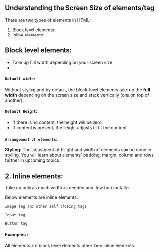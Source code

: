 ## Understanding the Screen Size of elements/tag

There are two types of elements in HTML:

1.  Block level elements:
2.  Inline elements:

## Block level elements:

- Take up full width depending on your screen size.
-

#### `Default width`:

Without styling and by default, the block-level elements take up the **full width** depending on the screen size and stack vertically (one on top of another).

#### `Default Height`:

- If there is no content, the height will be zero.
- If content is present, the height adjusts to fit the content.

#### `Arrangement of elements`:

**Styling**: The adjustment of height and width of elements can be done in styling.
You will learn about elements' padding, margin, column and rows further in upcoming topics.

## 2. Inline elements:

Take up only as much width as needed and flow horizontally:

Below elements are inline elements:

`Image tag and other self closing tags`

`Input tag`

`Button tag`

#### Examples :

All elements are block level elements other then inline elements.
